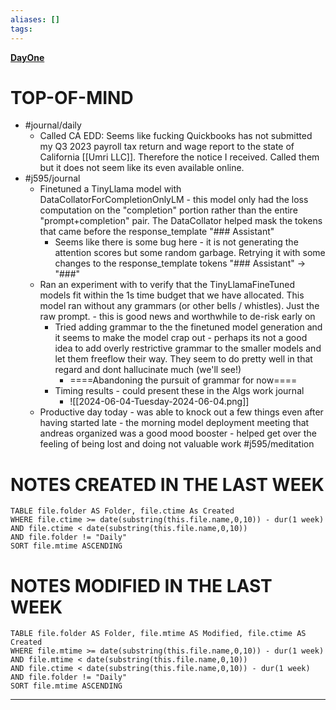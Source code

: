```yaml
---
aliases: []
tags: 
---
```

**[DayOne](dayone://open?date=2024-06-04)**

# TOP-OF-MIND
- #journal/daily 
	- Called CA EDD: Seems like fucking Quickbooks has not submitted my Q3 2023 payroll tax return and wage report to the state of California [[Umri LLC]]. Therefore the notice I received. Called them but it does not seem like its even available online.
- #j595/journal 
	- Finetuned a TinyLlama model with DataCollatorForCompletionOnlyLM - this model only had the loss computation on the "completion" portion rather than the entire "prompt+completion" pair. The DataCollator helped mask the tokens that came before the response_template "### Assistant"
		- Seems like there is some bug here - it is not generating the attention scores but some random garbage. Retrying it with some changes to the response_template tokens "### Assistant" -> "###"
	- Ran an experiment with to verify that the TinyLlamaFineTuned models fit within the 1s time budget that we have allocated. This model ran without any grammars (or other bells / whistles). Just the raw prompt. - this is good news and worthwhile to de-risk early on
		- Tried adding grammar to the the finetuned model generation and it seems to make the model crap out - perhaps its not a good idea to add overly restrictive grammar to the smaller models and let them freeflow their way. They seem to do pretty well in that regard and dont hallucinate much (we'll see!)
			- ====Abandoning the pursuit of grammar for now====
		- Timing results - could present these in the Algs work journal
			- ![[2024-06-04-Tuesday-2024-06-04.png]]
	- Productive day today - was able to knock out a few things even after having started late - the morning model deployment meeting that andreas organized was a good mood booster - helped get over the feeling of being lost and doing not valuable work #j595/meditation 
# NOTES CREATED IN THE LAST WEEK
``` dataview
TABLE file.folder AS Folder, file.ctime As Created
WHERE file.ctime >= date(substring(this.file.name,0,10)) - dur(1 week) 
AND file.ctime < date(substring(this.file.name,0,10)) 
AND file.folder != "Daily"
SORT file.mtime ASCENDING
```

# NOTES MODIFIED IN THE LAST WEEK
``` dataview
TABLE file.folder AS Folder, file.mtime AS Modified, file.ctime AS Created
WHERE file.mtime >= date(substring(this.file.name,0,10)) - dur(1 week)
AND file.mtime < date(substring(this.file.name,0,10))
AND file.ctime < date(substring(this.file.name,0,10)) - dur(1 week)
AND file.folder != "Daily"
SORT file.mtime ASCENDING
```
---
